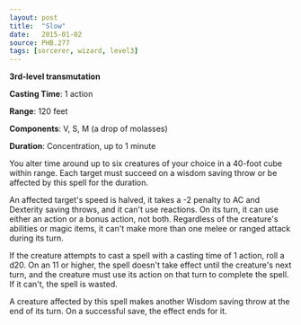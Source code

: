 ```yaml
---
layout: post
title:  "Slow"
date:   2015-01-02
source: PHB.277
tags: [sorcerer, wizard, level3]
---
```


**3rd-level transmutation**

**Casting Time**: 1 action

**Range**: 120 feet

**Components**: V, S, M (a drop of molasses)

**Duration**: Concentration, up to 1 minute

You alter time around up to six creatures of your choice in a 40-foot cube within range. Each target must succeed on a wisdom saving throw or be affected by this spell for the duration.

An affected target's speed is halved, it takes a -2 penalty to AC and Dexterity saving throws, and it can't use reactions. On its turn, it can use either an action or a bonus action, not both. Regardless of the creature's abilities or magic items, it can't make more than one melee or ranged attack during its turn.

If the creature attempts to cast a spell with a casting time of 1 action, roll a d20. On an 11 or higher, the spell doesn't take effect until the creature's next turn, and the creature must use its action on that turn to complete the spell. If it can't, the spell is wasted.

A creature affected by this spell makes another Wisdom saving throw at the end of its turn. On a successful save, the effect ends for it.
